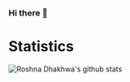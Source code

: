 ### Hi there 👋
# Statistics #

![Roshna Dhakhwa's github stats](https://github-readme-stats.vercel.app/api?username=RoshnaDhakhwa&hide=["issues"]&show_icons=true)
<!--
**RoshnaDhakhwa/RoshnaDhakhwa** is a ✨ _special_ ✨ repository because its `README.md` (this file) appears on your GitHub profile.

Here are some ideas to get you started:

- 🔭 I’m currently working on ...
- 🌱 I’m currently learning ...
- 👯 I’m looking to collaborate on ...
- 🤔 I’m looking for help with ...
- 💬 Ask me about ...
- 📫 How to reach me: ...
- 😄 Pronouns: ...
- ⚡ Fun fact: ...
-->
